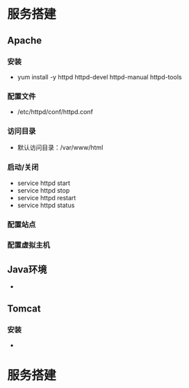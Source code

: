 # 服务搭建

## Apache
### 安装
  - yum install -y httpd httpd-devel httpd-manual httpd-tools
### 配置文件
  - /etc/httpd/conf/httpd.conf
### 访问目录
  - 默认访问目录：/var/www/html
### 启动/关闭
  - service httpd start
  - service httpd stop
  - service httpd restart
  - service httpd status
### 配置站点
### 配置虚拟主机

## Java环境
  - 

## Tomcat
### 安装
  - 
# 服务搭建
